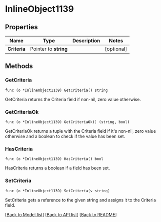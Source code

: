 # InlineObject1139

## Properties

Name | Type | Description | Notes
------------ | ------------- | ------------- | -------------
**Criteria** | Pointer to **string** |  | [optional] 

## Methods

### GetCriteria

`func (o *InlineObject1139) GetCriteria() string`

GetCriteria returns the Criteria field if non-nil, zero value otherwise.

### GetCriteriaOk

`func (o *InlineObject1139) GetCriteriaOk() (string, bool)`

GetCriteriaOk returns a tuple with the Criteria field if it's non-nil, zero value otherwise
and a boolean to check if the value has been set.

### HasCriteria

`func (o *InlineObject1139) HasCriteria() bool`

HasCriteria returns a boolean if a field has been set.

### SetCriteria

`func (o *InlineObject1139) SetCriteria(v string)`

SetCriteria gets a reference to the given string and assigns it to the Criteria field.


[[Back to Model list]](../README.md#documentation-for-models) [[Back to API list]](../README.md#documentation-for-api-endpoints) [[Back to README]](../README.md)


